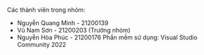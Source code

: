 Các thành viên trong nhóm: 
- Nguyễn Quang Minh - 21200139
- Vũ Nam Sơn - 21200203 (Trưởng nhóm)
- Nguyễn Hòa Phúc - 21200176
Phần mềm sử dụng: Visual Studio Community 2022

